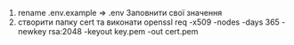 1. rename .env.example => .env Заповнити свої значення
2. створити папку cert та виконати openssl req -x509 -nodes -days 365 -newkey rsa:2048 -keyout key.pem -out cert.pem
